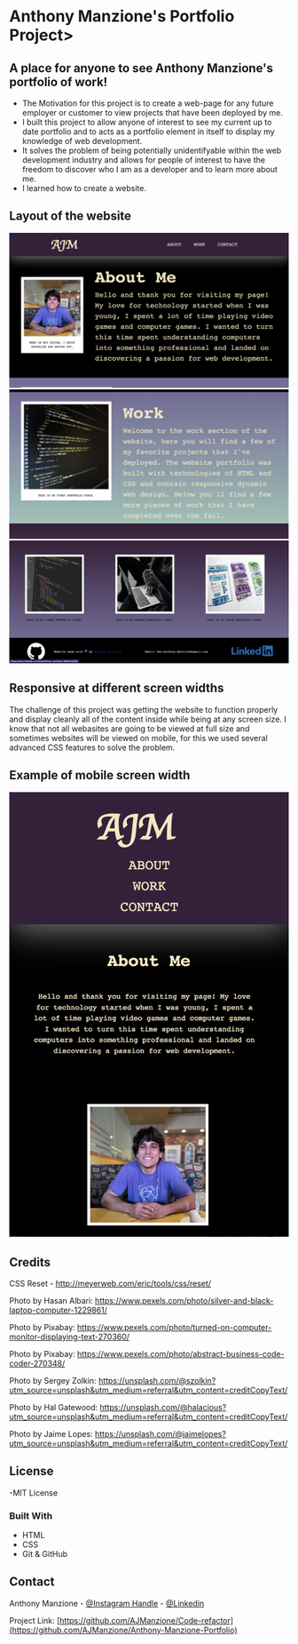 # Anthony Manzione's Portfolio Project>

## A place for anyone to see Anthony Manzione's portfolio of work!


- The Motivation for this project is to create a web-page for any future employer or customer to view projects that have been deployed by me.
- I built this project to allow anyone of interest to see my current up to date portfolio and to acts as a portfolio element in itself to display my knowledge of web development.
- It solves the problem of being potentially unidentifyable within the web development industry and allows for people of interest to have the freedom to discover who I am as a developer and to learn more about me.
- I learned how to create a website.


## Layout of the website
![Alt Text](/assets/images/1.png)
![Alt Text](/assets/images/2.png)
![Alt Text](/assets/images/3.png)

## Responsive at different screen widths 

   The challenge of this project was getting the website to function properly and display cleanly all of the content inside while being at any screen size. I know that not all webasites are going to be viewed at full size and sometimes websites will be viewed on mobile, for this we used several advanced CSS features to solve the problem.

## Example of mobile screen width

![Alt Text](/assets/images/4.png)

## Credits

   CSS Reset - http://meyerweb.com/eric/tools/css/reset/ 
 
   Photo by Hasan Albari: https://www.pexels.com/photo/silver-and-black-laptop-computer-1229861/

   Photo by Pixabay: https://www.pexels.com/photo/turned-on-computer-monitor-displaying-text-270360/

   Photo by Pixabay: https://www.pexels.com/photo/abstract-business-code-coder-270348/
   
   Photo by Sergey Zolkin: https://unsplash.com/@szolkin?utm_source=unsplash&utm_medium=referral&utm_content=creditCopyText/

   Photo by Hal Gatewood: https://unsplash.com/@halacious?utm_source=unsplash&utm_medium=referral&utm_content=creditCopyText/

   Photo by Jaime Lopes: https://unsplash.com/@jaimelopes?utm_source=unsplash&utm_medium=referral&utm_content=creditCopyText/

## License

 -MIT License

 ### Built With

* HTML
* CSS
* Git & GitHub


<!-- CONTACT -->
## Contact

Anthony Manzione - [@Instagram Handle](https://www.instagram.com/anthony.manzione/) - 
[@Linkedin](https://www.linkedin.com/in/anthony-manzione-862b44250/)

Project Link: [https://github.com/AJManzione/Code-refactor](https://github.com/AJManzione/Anthony-Manzione-Portfolio)




